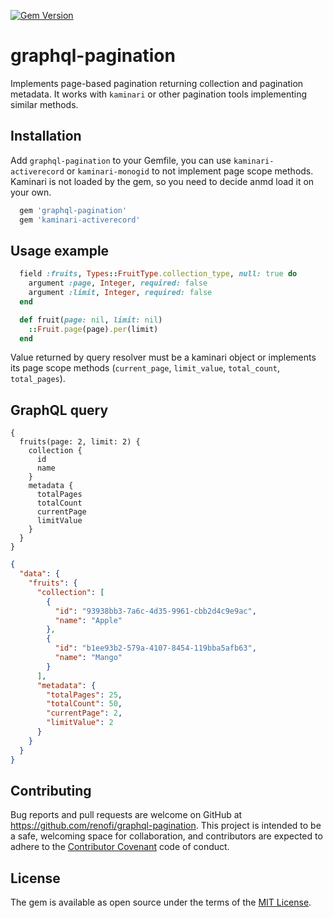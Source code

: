 
[![Gem Version](https://badge.fury.io/rb/graphql-pagination.png)][gem_version]

[gem_version]: https://rubygems.org/gems/a9n

# graphql-pagination

Implements page-based pagination returning collection and pagination metadata. It works with `kaminari` or other pagination tools implementing similar methods.

## Installation

Add `graphql-pagination` to your Gemfile, you can use `kaminari-activerecord` or `kaminari-monogid` to not implement page scope methods. Kaminari is not loaded by the gem, so you need to decide anmd load it on your own.

```ruby
  gem 'graphql-pagination'
  gem 'kaminari-activerecord'
```

## Usage example

```ruby
  field :fruits, Types::FruitType.collection_type, null: true do
    argument :page, Integer, required: false
    argument :limit, Integer, required: false
  end

  def fruit(page: nil, limit: nil)
    ::Fruit.page(page).per(limit)
  end
```

Value returned by query resolver must be a kaminari object or implements its page scope methods (`current_page`, `limit_value`, `total_count`, `total_pages`).


## GraphQL query

```
{
  fruits(page: 2, limit: 2) {
    collection {
      id
      name
    }
    metadata {
      totalPages
      totalCount
      currentPage
      limitValue
    }
  }
}
```

```json
{
  "data": {
    "fruits": {
      "collection": [
        {
          "id": "93938bb3-7a6c-4d35-9961-cbb2d4c9e9ac",
          "name": "Apple"
        },
        {
          "id": "b1ee93b2-579a-4107-8454-119bba5afb63",
          "name": "Mango"
        }
      ],
      "metadata": {
        "totalPages": 25,
        "totalCount": 50,
        "currentPage": 2,
        "limitValue": 2
      }
    }
  }
}
```

## Contributing

Bug reports and pull requests are welcome on GitHub at https://github.com/renofi/graphql-pagination. This project is intended to be a safe, welcoming space for collaboration, and contributors are expected to adhere to the [Contributor Covenant](http://contributor-covenant.org) code of conduct.

## License

The gem is available as open source under the terms of the [MIT License](https://opensource.org/licenses/MIT).

